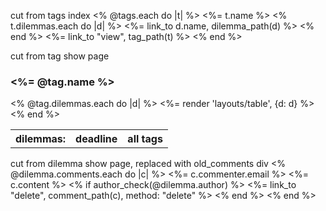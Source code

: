 cut from tags index
  <% @tags.each do |t| %>
    <tr>
      <td><%= t.name %></td>
      <td>
        <% t.dilemmas.each do |d| %>
          <%= link_to d.name, dilemma_path(d) %>
        <% end %>
      </td>
      <td><%= link_to "view", tag_path(t) %></td>
    </tr>
  <% end %>

cut from tag show page
  <h3><%= @tag.name %></h3>
  <table>
    <tr>
      <th>dilemmas:</th>
      <th>deadline</th>
      <th>all tags</th>
    </tr>
    <% @tag.dilemmas.each do |d| %>
      <%= render 'layouts/table', {d: d} %>
    <% end %>
  </table>

cut from dilemma show page, replaced with old_comments div
  <% @dilemma.comments.each do |c| %>
    <tr>
      <td><%= c.commenter.email %></td>
      <td><%= c.content %></td>
      <% if author_check(@dilemma.author) %>
        <td><%= link_to "delete", comment_path(c), method: "delete" %></td>
      <% end %>
    </tr>
  <% end %>